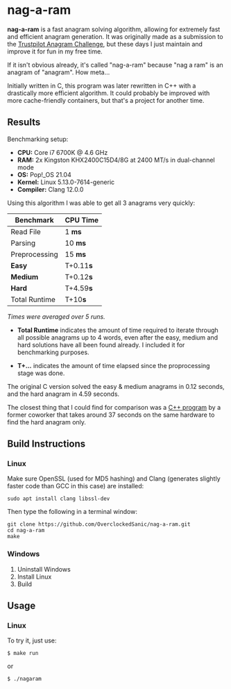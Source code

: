 # nag-a-ram

**nag-a-ram** is a fast anagram solving algorithm, allowing for extremely fast
and efficient anagram generation. It was originally made as a submission to the
[Trustpilot Anagram Challenge](https://followthewhiterabbit.trustpilot.com/),
but these days I just maintain and improve it for fun in my free time.

If it isn't obvious already, it's called "nag-a-ram" because "nag a ram" is an
anagram of "anagram". How meta...

Initially written in C, this program was later rewritten in C++ with a
drastically more efficient algorithm. It could probably be improved with more
cache-friendly containers, but that's a project for another time.


## Results

Benchmarking setup:

- **CPU:** Core i7 6700K @ 4.6 GHz
- **RAM:** 2x Kingston KHX2400C15D4/8G at 2400 MT/s in dual-channel mode
- **OS:** Pop!_OS 21.04
- **Kernel:** Linux 5.13.0-7614-generic
- **Compiler:** Clang 12.0.0

Using this algorithm I was able to get all 3 anagrams very quickly:

| Benchmark     | CPU Time     |
| ------------- | ------------ |
| Read File     | 1 **ms**     |
| Parsing       | 10 **ms**    |
| Preprocessing | 15 **ms**    |
| **Easy**      | T+0.11**s**  |
| **Medium**    | T+0.12**s**  |
| **Hard**      | T+4.59**s**  |
| Total Runtime | T+10**s**    |

*Times were averaged over 5 runs.*

* **Total Runtime** indicates the amount of time required to iterate through all
possible anagrams up to 4 words, even after the easy, medium and hard solutions
have all been found already. I included it for benchmarking purposes.

* **T+...** indicates the amount of time elapsed since the proprocessing stage
was done.

The original C version solved the easy & medium anagrams in 0.12 seconds, and
the hard anagram in 4.59 seconds.

The closest thing that I could find for comparison was a
[C++ program](https://github.com/simutisernestas/anagram-search) by a former
coworker that takes around 37 seconds on the same hardware to find the hard
anagram only.


## Build Instructions

### Linux

Make sure OpenSSL (used for MD5 hashing) and Clang (generates slightly faster
code than GCC in this case) are installed:
```
sudo apt install clang libssl-dev
```
Then type the following in a terminal window:
```
git clone https://github.com/OverclockedSanic/nag-a-ram.git
cd nag-a-ram
make
```

### Windows

1. Uninstall Windows
2. Install Linux
3. Build


## Usage

### Linux

To try it, just use:
```
$ make run
```
or
```
$ ./nagaram
```
